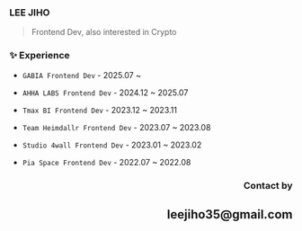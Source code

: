 ### LEE JIHO

> Frontend Dev, also interested in Crypto

### ✨ Experience

- `GABIA Frontend Dev` - 2025.07 ~
- `AHHA LABS Frontend Dev` - 2024.12 ~ 2025.07
- `Tmax BI Frontend Dev` - 2023.12 ~ 2023.11
- `Team Heimdallr Frontend Dev` - 2023.07 ~ 2023.08
- `Studio 4wall Frontend Dev` - 2023.01 ~ 2023.02
- `Pia Space Frontend Dev` - 2022.07 ~ 2022.08

  </div>

<div align="right">
  
  <h3>Contact by</h3>
  <h2>leejiho35@gmail.com</h2>
  </div>
